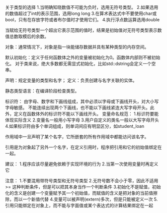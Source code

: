 关于类型的选择
1.当明确知晓数值不可能为负时，选用无符号类型。
2.如果选用的数值超过了int的表示范围，选用long long
3.在算术表达式中不要使用char或bool，只有在存放字符或者布尔值时才使用它们。
4.执行浮点数运算选用double

当赋给无符号类型一个超出它表示范围的值时，结果是初始值对无符号类型表示数值总数取模后的余数。

对象：通常情况下，对象是指一块能储存数据并具有某种类型的内存空间。

默认初始化：定义于任何函数体之外的变量被初始化为0。函数体内部则不被初始化。
对于类来说，绝大多数都无需显式初始化，比如std::dstring会定义一个空串。

声明：规定变量的类型和名字；
定义：负责创建与名字关联的实体。

静态类型语言：在编译阶段检查类型。

标识符：
由字母、数字和下画线组成，其中必须以字母或下画线开头，对大小写字母敏感。
不能连续出现两个下画线，也不能以下画线紧连大写字母开头。此外，定义在函数体外的标识符不能以下画线开头。
变量命名规范：
1.标识符要能体现实际含义
2.变量名一般用小写字母
3.用户自定义的类名一般以大写字母开头
4.如果标识符由多个单词组成，则单词间应有明显区分，如student_loan

作用域中一旦声明了某个名字，它所嵌套的所有作用域中都能访问该名字。

引用是为对象起了另外一个名字，在定义引用时，程序把引用和它的初始值绑定在一起。

建议：
1.程序应该尽量避免依赖于实现环境的行为
2.当第一次使用变量时再定义它


注意：
1.不要混用带符号类型和无符号类型
2.无符号数不会小于零，因此不适用 >= 这种判断条件，但是可以把其本身当作一个判断条件
3.初始化不是赋值，初始化的含义是创建一个变量赋予其一个初始值，而赋值的含义是把对象的当前值擦除，而以一个新值代替
4.变量可以被声明(extern)多次，但是只能被定义一次
5.引用只能绑定在对象上，而不能与字面值或某个表达式的计算结果绑定在一起